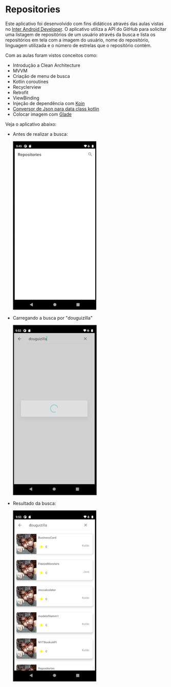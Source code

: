 # Repositories

Este aplicativo foi desenvolvido com fins didáticos através das aulas vistas no [Inter Android Developer](https://web.digitalinnovation.one/track/inter-android-developer?tab=path). O aplicativo utiliza a API do GitHub para solicitar uma listagem de repositórios de um usuário através da busca e lista os repositórios em tela com a imagem do usuário, nome do repositório, linguagem utilizada e o número de estrelas que o repositório contém.

Com as aulas foram vistos conceitos como:

- Introdução a Clean Architecture
- MVVM
- Criação de menu de busca
- Kotlin coroutines
- Recyclerview
- Retrofit
- ViewBinding
- Injeção de dependência com [Koin](https://medium.com/collabcode/inje%C3%A7%C3%A3o-de-depend%C3%AAncia-no-kotlin-com-koin-4d093f80cb63)
- [Conversor de Json para data class kotlin](https://app.quicktype.io/)
- Colocar imagem com [Glade](https://github.com/bumptech/glide)

Veja o aplicativo abaixo:

- Antes de realizar a busca:

  ![antesdabusca](https://github.com/douguizilla/Repositories/blob/master/screenshots/antesDaBusca.png)

- Carregando a busca por "douguizilla"

  ![carregando](https://github.com/douguizilla/Repositories/blob/master/screenshots/carregandoBusca.png)

- Resultado da busca:

  ![resultado](https://github.com/douguizilla/Repositories/blob/master/screenshots/resultadoBusca.png)
